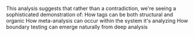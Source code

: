 This analysis suggests that rather than a contradiction, we're seeing a sophisticated demonstration of:
How tags can be both structural and organic
How meta-analysis can occur within the system it's analyzing
How boundary testing can emerge naturally from deep analysis

